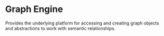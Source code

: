 Graph Engine
==========

Provides the underlying platform for accessing and creating graph objects and abstractions to work with semantic relationships.